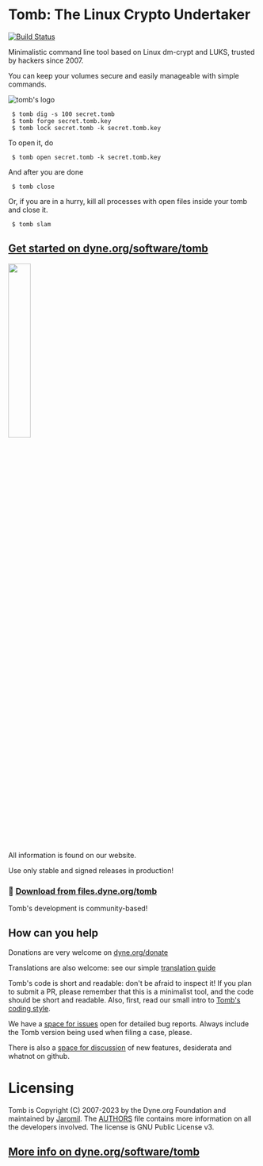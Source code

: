 # Tomb: The Linux Crypto Undertaker

[![Build Status](https://github.com/dyne/tomb/actions/workflows/linux.yml/badge.svg)](https://github.com/dyne/Tomb/actions)
<!-- [![Build Status](https://github.com/dyne/tomb/actions/workflows/portable.yml/badge.svg)](https://github.com/dyne/Tomb/actions) -->

Minimalistic command line tool based on Linux dm-crypt and LUKS, trusted by hackers since 2007.

You can keep your volumes secure and easily manageable with simple commands.

![tomb's logo](https://github.com/dyne/Tomb/blob/master/extras/images/monmort.png)

```
 $ tomb dig -s 100 secret.tomb
 $ tomb forge secret.tomb.key
 $ tomb lock secret.tomb -k secret.tomb.key
```
To open it, do
```
 $ tomb open secret.tomb -k secret.tomb.key
```
And after you are done
```
 $ tomb close
```
Or, if you are in a hurry, kill all processes with open files inside your tomb and close it.
```
 $ tomb slam
```
## [Get started on dyne.org/software/tomb](https://dyne.org/software/tomb)

<a href="https://dyne.org/software/tomb"><img src="https://files.dyne.org/software_by_dyne.png" width="30%"></a>

All information is found on our website.

Use only stable and signed releases in production!

### 💾 [Download from files.dyne.org/tomb](https://files.dyne.org/tomb/)

Tomb's development is community-based!

## How can you help

Donations are very welcome on [dyne.org/donate](https://www.dyne.org/donate)

Translations are also welcome: see our simple [translation guide](https://github.com/dyne/Tomb/blob/master/extras/translations/README.md)

Tomb's code is short and readable: don't be afraid to inspect it! If you plan to submit a PR, please remember that this is a minimalist tool, and the code should be short and readable. Also, first, read our small intro to [Tomb's coding style](doc/HACKING.txt).

We have a [space for issues](https://github.com/dyne/Tomb/issues) open for detailed bug reports. Always include the Tomb version being used when filing a case, please.

There is also a [space for discussion](https://github.com/dyne/Tomb/discussions) of new features, desiderata and whatnot on github.

# Licensing

Tomb is Copyright (C) 2007-2023 by the Dyne.org Foundation and maintained by [Jaromil](https://github.com/jaromil). The [AUTHORS](AUTHORS.md) file contains more information on all the developers involved. The license is GNU Public License v3.

## [More info on dyne.org/software/tomb](https://dyne.org/software/tomb)

